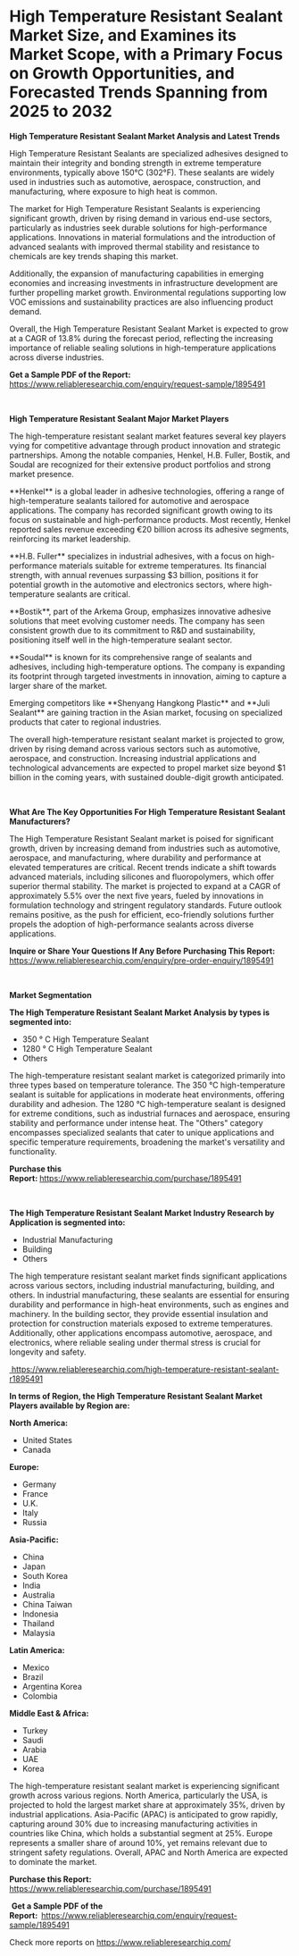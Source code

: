 <p><h1>High Temperature Resistant Sealant Market Size, and Examines its Market Scope, with a Primary Focus on Growth Opportunities, and Forecasted Trends Spanning from 2025 to 2032</h1></p><p><strong>High Temperature Resistant Sealant Market Analysis and Latest Trends</strong></p>
<p><p>High Temperature Resistant Sealants are specialized adhesives designed to maintain their integrity and bonding strength in extreme temperature environments, typically above 150°C (302°F). These sealants are widely used in industries such as automotive, aerospace, construction, and manufacturing, where exposure to high heat is common. </p><p>The market for High Temperature Resistant Sealants is experiencing significant growth, driven by rising demand in various end-use sectors, particularly as industries seek durable solutions for high-performance applications. Innovations in material formulations and the introduction of advanced sealants with improved thermal stability and resistance to chemicals are key trends shaping this market. </p><p>Additionally, the expansion of manufacturing capabilities in emerging economies and increasing investments in infrastructure development are further propelling market growth. Environmental regulations supporting low VOC emissions and sustainability practices are also influencing product demand. </p><p>Overall, the High Temperature Resistant Sealant Market is expected to grow at a CAGR of 13.8% during the forecast period, reflecting the increasing importance of reliable sealing solutions in high-temperature applications across diverse industries.</p></p>
<p><strong>Get a Sample PDF of the Report:&nbsp;</strong> <a href="https://www.reliableresearchiq.com/enquiry/request-sample/1895491?utm_campaign=2121&utm_medium=2&utm_source=Github&utm_content=ia&utm_term=30012025&utm_id=high-temperature-resistant-sealant">https://www.reliableresearchiq.com/enquiry/request-sample/1895491</a></p>
<p>&nbsp;</p>
<p><strong>High Temperature Resistant Sealant Major Market Players</strong></p>
<p><p>The high-temperature resistant sealant market features several key players vying for competitive advantage through product innovation and strategic partnerships. Among the notable companies, Henkel, H.B. Fuller, Bostik, and Soudal are recognized for their extensive product portfolios and strong market presence.</p><p>**Henkel** is a global leader in adhesive technologies, offering a range of high-temperature sealants tailored for automotive and aerospace applications. The company has recorded significant growth owing to its focus on sustainable and high-performance products. Most recently, Henkel reported sales revenue exceeding €20 billion across its adhesive segments, reinforcing its market leadership.</p><p>**H.B. Fuller** specializes in industrial adhesives, with a focus on high-performance materials suitable for extreme temperatures. Its financial strength, with annual revenues surpassing $3 billion, positions it for potential growth in the automotive and electronics sectors, where high-temperature sealants are critical.</p><p>**Bostik**, part of the Arkema Group, emphasizes innovative adhesive solutions that meet evolving customer needs. The company has seen consistent growth due to its commitment to R&D and sustainability, positioning itself well in the high-temperature sealant sector.</p><p>**Soudal** is known for its comprehensive range of sealants and adhesives, including high-temperature options. The company is expanding its footprint through targeted investments in innovation, aiming to capture a larger share of the market.</p><p>Emerging competitors like **Shenyang Hangkong Plastic** and **Juli Sealant** are gaining traction in the Asian market, focusing on specialized products that cater to regional industries.</p><p>The overall high-temperature resistant sealant market is projected to grow, driven by rising demand across various sectors such as automotive, aerospace, and construction. Increasing industrial applications and technological advancements are expected to propel market size beyond $1 billion in the coming years, with sustained double-digit growth anticipated.</p></p>
<p>&nbsp;</p>
<p><strong>What Are The Key Opportunities For High Temperature Resistant Sealant Manufacturers?</strong></p>
<p><p>The High Temperature Resistant Sealant market is poised for significant growth, driven by increasing demand from industries such as automotive, aerospace, and manufacturing, where durability and performance at elevated temperatures are critical. Recent trends indicate a shift towards advanced materials, including silicones and fluoropolymers, which offer superior thermal stability. The market is projected to expand at a CAGR of approximately 5.5% over the next five years, fueled by innovations in formulation technology and stringent regulatory standards. Future outlook remains positive, as the push for efficient, eco-friendly solutions further propels the adoption of high-performance sealants across diverse applications.</p></p>
<p><strong>Inquire or Share Your Questions If Any Before Purchasing This Report:</strong> <a href="https://www.reliableresearchiq.com/enquiry/pre-order-enquiry/1895491?utm_campaign=2121&utm_medium=2&utm_source=Github&utm_content=ia&utm_term=30012025&utm_id=high-temperature-resistant-sealant">https://www.reliableresearchiq.com/enquiry/pre-order-enquiry/1895491</a></p>
<p>&nbsp;</p>
<p><strong>Market Segmentation</strong></p>
<p><strong>The High Temperature Resistant Sealant Market Analysis by types is segmented into:</strong></p>
<p><ul><li>350 ° C High Temperature Sealant</li><li>1280 ° C High Temperature Sealant</li><li>Others</li></ul></p>
<p><p>The high-temperature resistant sealant market is categorized primarily into three types based on temperature tolerance. The 350 °C high-temperature sealant is suitable for applications in moderate heat environments, offering durability and adhesion. The 1280 °C high-temperature sealant is designed for extreme conditions, such as industrial furnaces and aerospace, ensuring stability and performance under intense heat. The "Others" category encompasses specialized sealants that cater to unique applications and specific temperature requirements, broadening the market's versatility and functionality.</p></p>
<p><strong>Purchase this Report:&nbsp;</strong><a href="https://www.reliableresearchiq.com/purchase/1895491?utm_campaign=2121&utm_medium=2&utm_source=Github&utm_content=ia&utm_term=30012025&utm_id=high-temperature-resistant-sealant">https://www.reliableresearchiq.com/purchase/1895491</a></p>
<p>&nbsp;</p>
<p><strong>The High Temperature Resistant Sealant Market Industry Research by Application is segmented into:</strong></p>
<p><ul><li>Industrial Manufacturing</li><li>Building</li><li>Others</li></ul></p>
<p><p>The high temperature resistant sealant market finds significant applications across various sectors, including industrial manufacturing, building, and others. In industrial manufacturing, these sealants are essential for ensuring durability and performance in high-heat environments, such as engines and machinery. In the building sector, they provide essential insulation and protection for construction materials exposed to extreme temperatures. Additionally, other applications encompass automotive, aerospace, and electronics, where reliable sealing under thermal stress is crucial for longevity and safety.</p></p>
<p><a href="https://www.reliableresearchiq.com/high-temperature-resistant-sealant-r1895491?utm_campaign=2121&utm_medium=2&utm_source=Github&utm_content=ia&utm_term=30012025&utm_id=high-temperature-resistant-sealant">&nbsp;https://www.reliableresearchiq.com/high-temperature-resistant-sealant-r1895491</a></p>
<p><strong>In terms of Region, the High Temperature Resistant Sealant Market Players available by Region are:</strong></p>
<p>
    <p> <strong> North America: </strong>
        <ul>
            <li>United States</li>
            <li>Canada</li>
        </ul>
        </p> 
    <p> <strong> Europe: </strong>
        <ul>
            <li>Germany</li>
            <li>France</li>
            <li>U.K.</li>
            <li>Italy</li>
            <li>Russia</li>
        </ul>
        </p> 
    <p> <strong> Asia-Pacific: </strong>
        <ul>
            <li>China</li>
            <li>Japan</li>
            <li>South Korea</li>
            <li>India</li>
            <li>Australia</li>
            <li>China Taiwan</li>
            <li>Indonesia</li>
            <li>Thailand</li>
            <li>Malaysia</li>
        </ul>
        </p> 
    <p> <strong> Latin America: </strong>
        <ul>
            <li>Mexico</li>
            <li>Brazil</li>
            <li>Argentina Korea</li>
            <li>Colombia</li>
        </ul>
        </p> 
    <p> <strong> Middle East & Africa: </strong>
        <ul>
            <li>Turkey</li>
            <li>Saudi</li>
            <li>Arabia</li>
            <li>UAE</li>
            <li>Korea</li>
        </ul>
    </p>
    </p>
<p><p>The high-temperature resistant sealant market is experiencing significant growth across various regions. North America, particularly the USA, is projected to hold the largest market share at approximately 35%, driven by industrial applications. Asia-Pacific (APAC) is anticipated to grow rapidly, capturing around 30% due to increasing manufacturing activities in countries like China, which holds a substantial segment at 25%. Europe represents a smaller share of around 10%, yet remains relevant due to stringent safety regulations. Overall, APAC and North America are expected to dominate the market.</p></p>
<p><strong>Purchase this Report: </strong><a href="https://www.reliableresearchiq.com/purchase/1895491?utm_campaign=2121&utm_medium=2&utm_source=Github&utm_content=ia&utm_term=30012025&utm_id=high-temperature-resistant-sealant">https://www.reliableresearchiq.com/purchase/1895491</a></p>
<p>&nbsp;<strong>Get a Sample PDF of the Report:&nbsp;&nbsp;</strong><a href="https://www.reliableresearchiq.com/enquiry/request-sample/1895491?utm_campaign=2121&utm_medium=2&utm_source=Github&utm_content=ia&utm_term=30012025&utm_id=high-temperature-resistant-sealant">https://www.reliableresearchiq.com/enquiry/request-sample/1895491</a></p>
<p><strong></strong></p>
<p>Check more reports on <a href="https://www.reliableresearchiq.com/?utm_campaign=2121&utm_medium=2&utm_source=Github&utm_content=ia&utm_term=30012025&utm_id=high-temperature-resistant-sealant">https://www.reliableresearchiq.com/</a></p>